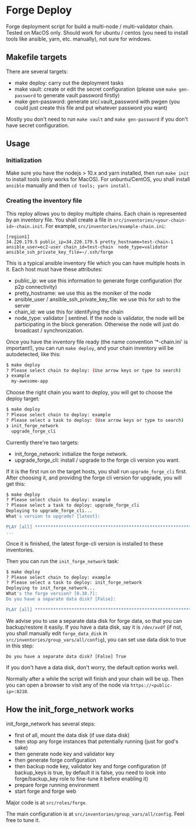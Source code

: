 # Forge Deploy

Forge deployment script for build a multi-node / multi-validator chain. Tested on MacOS only. Should work for ubuntu / centos (you need to install tools like ansible, yarn, etc. manually), not sure for windows.

## Makefile targets

There are several targets:

* make deploy: carry out the deployment tasks
* make vault: create or edit the secret configuration (please use `make gen-password` to generate vault password firstly)
* make gen-password: generate src/.vault_password with pwgen (you could just create this file and put whatever password you want)

Mostly you don't need to run `make vault` and `make gen-password` if you don't have secret configuration.

## Usage

### Initialization

Make sure you have the nodejs > 10.x and yarn installed, then run `make init` to install tools (only works for MacOS). For unbuntu/CentOS, you shall install `ansible` manually and then `cd tools; yarn install`.

### Creating the inventory file

This reploy allows you to deploy multiple chains. Each chain is represented by an inventory file. You shall create a file in `src/inventories/<your-chain-id>-chain.init`. For example, `src/inventories/example-chain.ini`:

```
[region1]
34.220.179.5 public_ip=34.220.179.5 pretty_hostname=test-chain-1  ansible_user=ec2-user chain_id=test-chain  node_type=validator ansible_ssh_private_key_file=~/.ssh/forge
```

This is a typical ansible inventory file which you can have multiple hosts in it. Each host must have these attributes:

* public_ip: we use this information to generate forge configuration (for p2p connectivity)
* pretty_hostname: we use this as the moniker of the node
* ansible_user / ansible_ssh_private_key_file: we use this for ssh to the server
* chain_id: we use this for identifying the chain
* node_type: validator | sentinel. If the node is validator, the node will be participating in the block generation. Otherwise the node will just do broadcast / synchronization.

Once you have the inventory file ready (the name convention '*-chain.ini' is important!), you can run `make deploy`, and your chain inventory will be autodetected, like this:

```bash
$ make deploy
? Please select chain to deploy: (Use arrow keys or type to search)
❯ example
  my-awesome-app
```

Choose the right chain you want to deploy, you will get to choose the deploy target:

```bash
$ make deploy
? Please select chain to deploy: example
? Please select a task to deploy: (Use arrow keys or type to search)
❯ init_forge_network
  upgrade_forge_cli
```

Currently there're two targets:

* init_forge_network: initialize the forge network.
* upgrade_forge_cli: install / upgrade to the forge cli version you want.

If it is the first run on the target hosts, you shall run `upgrade_forge_cli` first. After choosing it, and providing the forge cli version for upgrade, you will get this:

```bash
$ make deploy
? Please select chain to deploy: example
? Please select a task to deploy: upgrade_forge_cli
Deploying to upgrade_forge_cli...
What's version to upgrade? [latest]:

PLAY [all] *****************************************************************************************************************************
...
```

Once it is finished, the latest forge-cli version is installed to these inventories.

Then you can run the `init_forge_network` task:

```bash
$ make deploy
? Please select chain to deploy: example
? Please select a task to deploy: init_forge_network
Deploying to init_forge_network...
What's the forge version? [0.38.7]:
Do you have a separate data disk? [False]:

PLAY [all] *****************************************************************************************************************************
```

We advise you to use a separate data disk for forge data, so that you can backup/restore it easily. If you have a data disk, say it is `/dev/xvdf` (if not, you shall manually edit `forge_data_disk` in `src/inventories/group_vars/all/config`), you can set use data disk to true in this step:

```
Do you have a separate data disk? [False] True
```

If you don't have a data disk, don't worry, the default option works well.

Normally after a while the script will finish and your chain will be up. Then you can open a browser to visit any of the node via `https://<public-ip>:8210`.

## How the init_forge_network works

init_forge_network has several steps:

* first of all, mount the data disk (if use data disk)
* then stop any forge instances that potentially running (just for god's sake)
* then generate node key and validator key
* then generate forge configuration
* then backup node key, validator key and forge configuration (if backup_keys is true, by default it is false, you need to look into forge/backup_key role to fine-tune it before enabling it)
* prepare forge running environment
* start forge and forge web

Major code is at `src/roles/forge`.

The main configuration is at `src/inventories/group_vars/all/config`. Feel free to tune it.
